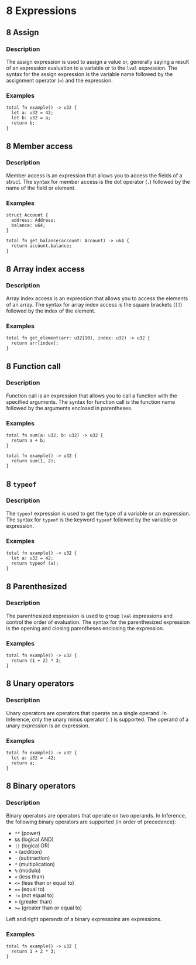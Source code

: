 # 8 Expressions

## 8 Assign

### Description

The assign expression is used to assign a value or, generally saying a result of an expression evaluation to a variable or to the `lval` expression. The syntax for the assign expression is the variable name followed by the assignment operator (`=`) and the expression.

### Examples

```inference
total fn example() -> u32 {
  let a: u32 = 42;
  let b: u32 = a;
  return b;
}
```

## 8 Member access

### Description

Member access is an expression that allows you to access the fields of a struct. The syntax for member access is the dot operator (`.`) followed by the name of the field or element.

### Examples

```inference
struct Account {
  address: Address;
  balance: u64;
}

total fn get_balance(account: Account) -> u64 {
  return account.balance;
}
```

## 8 Array index access

### Description

Array index access is an expression that allows you to access the elements of an array. The syntax for array index access is the square brackets (`[]`) followed by the index of the element.

### Examples

```inference
total fn get_element(arr: u32[10], index: u32) -> u32 {
  return arr[index];
}
```

## 8 Function call

### Description

Function call is an expression that allows you to call a function with the specified arguments. The syntax for function call is the function name followed by the arguments enclosed in parentheses.

### Examples

```inference
total fn sum(a: u32, b: u32) -> u32 {
  return a + b;
}

total fn example() -> u32 {
  return sum(1, 2);
}
```

## 8 `typeof`

### Description

The `typeof` expression is used to get the type of a variable or an expression. The syntax for `typeof` is the keyword `typeof` followed by the variable or expression.

### Examples

```inference
total fn example() -> u32 {
  let a: u32 = 42;
  return typeof (a);
}
```

## 8 Parenthesized

### Description

The parenthesized expression is used to group `lval` expressions and control the order of evaluation. The syntax for the parenthesized expression is the opening and closing parentheses enclosing the expression.

### Examples

```inference
total fn example() -> u32 {
  return (1 + 2) * 3;
}
```

## 8 Unary operators

### Description

Unary operators are operators that operate on a single operand. In Inference, only the unary minus operator (`-`) is supported. The operand of a unary expression is an expression.

### Examples

```inference
total fn example() -> u32 {
  let a: i32 = -42;
  return a;
}
```

## 8 Binary operators

### Description

Binary operators are operators that operate on two operands. In Inference, the following binary operators are supported (in order of precedence):
- `**` (power)
- `&&` (logical AND)
- `||` (logical OR)
- `+` (addition)
- `-` (subtraction)
- `*` (multiplication)
- `%` (modulo)
- `<` (less than)
- `<=` (less than or equal to)
- `==` (equal to)
- `!=` (not equal to)
- `>` (greater than)
- `>=` (greater than or equal to)

Left and right operands of a binary expressoins are expressions.

### Examples

```inference
total fn example() -> u32 {
  return 1 + 2 * 3;
}
```
